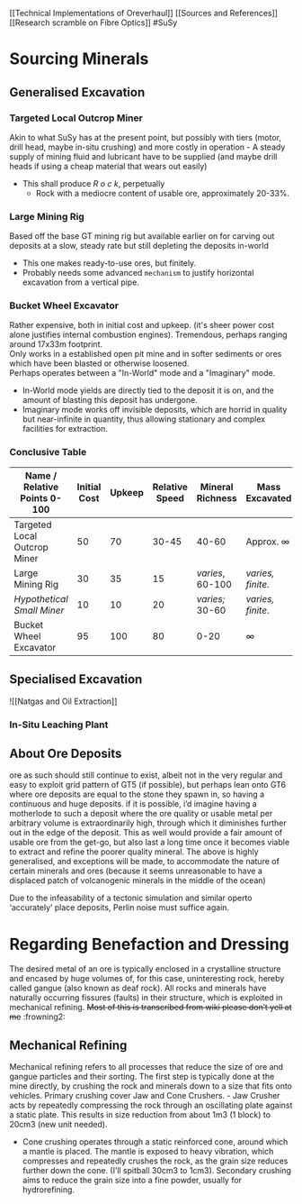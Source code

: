 [[Technical Implementations of Oreverhaul]]
[[Sources and References]] [[Research scramble on Fibre Optics]]
#SuSy 
# Sourcing Minerals
## Generalised Excavation
### Targeted Local Outcrop Miner
Akin to what SuSy has at the present point, but possibly with tiers (motor, drill head, maybe in-situ crushing) and more costly in operation
	- A steady supply of mining fluid and lubricant have to be supplied (and maybe drill heads if using a cheap material that wears out easily)
- This shall produce *R o c k*, perpetually 
	- Rock with a mediocre content of usable ore, approximately 20-33%. 
### Large Mining Rig
Based off the base GT mining rig but available earlier on for carving out deposits at a slow, steady rate but still depleting the deposits in-world
- This one makes ready-to-use ores, but finitely. 
- Probably needs some advanced `mechanism` to justify horizontal excavation from a vertical pipe. 
### Bucket Wheel Excavator
Rather expensive, both in initial cost and upkeep. 
	(it's sheer power cost alone justifies internal combustion engines). 
	Tremendous, perhaps ranging around 17x33m footprint.  
Only works in a established open pit mine and in softer sediments or ores which have been blasted or otherwise loosened.  
Perhaps operates between a "In-World" mode and a "Imaginary" mode.
- In-World mode yields are directly tied to the deposit it is on, and the amount of blasting this deposit has undergone.
- Imaginary mode works off invisible deposits, which are horrid in quality but near-infinite in quantity, thus allowing stationary and complex facilities for extraction.
### Conclusive Table

| Name / Relative Points 0-100 | Initial Cost | Upkeep | Relative Speed | Mineral Richness | Mass Excavated    |
| ---------------------------- | ------------ | ------ | -------------- | ---------------- | ----------------- |
| Targeted Local Outcrop Miner | 50           | 70     | 30-45          | 40-60            | Approx. ∞         |
| Large Mining Rig             | 30           | 35     | 15             | *varies*, 60-100 | *varies, finite.* |
| *Hypothetical Small Miner*   | 10           | 10     | 20             | *varies;* 30-60  | *varies, finite*. |
| Bucket Wheel Excavator       | 95           | 100    | 80             | 0-20             | ∞                 |

## Specialised Excavation
![[Natgas and Oil Extraction]]
### In-Situ Leaching Plant
## About Ore Deposits
ore as such should still continue to exist, albeit not in the very regular and easy to exploit grid pattern of GT5 (if possible), but perhaps lean onto GT6 where ore deposits are equal to the stone they spawn in, so having a continuous and huge deposits.
if it is possible, i’d imagine having a motherlode to such a deposit where the ore quality or usable metal per arbitrary volume is extraordinarily high, through which it diminishes further out in the edge of the deposit. This as well would provide a fair amount of usable ore from the get-go, but also last a long time once it becomes viable to extract and refine the poorer quality mineral.
The above is highly generalised, and exceptions will be made, to accommodate the nature of certain minerals and ores (because it seems unreasonable to have a displaced patch of volcanogenic minerals in the middle of the ocean)

Due to the infeasability of a tectonic simulation and similar  operto ‘accurately’ place deposits, Perlin noise must suffice again.

# Regarding Benefaction and Dressing
The desired metal of an ore is typically enclosed in a crystalline structure and encased by huge volumes of, for this case, uninteresting rock, hereby called gangue (also known as deaf rock).
All rocks and minerals have naturally occurring fissures (faults) in their structure, which is exploited in mechanical refining. 
~~Most of this is transcribed from wiki please don’t yell at me~~ :frowning2:
## Mechanical Refining
Mechanical refining refers to all processes that reduce the size of ore and gangue particles and their sorting. 
The first step is typically done at the mine directly, by crushing the rock and minerals down to a size that fits onto vehicles. 
Primary crushing cover Jaw and Cone Crushers.
    - Jaw Crusher acts by repeatedly compressing the rock through an oscillating plate against a static plate. This results in size reduction from about 1m3 (1 block) to 20cm3 (new unit needed). 
- Cone crushing operates through a static reinforced cone, around which a mantle is placed. The mantle is exposed to heavy vibration, which compresses and repeatedly crushes the rock, as the grain size reduces further down the cone. (I’ll spitball 30cm3 to 1cm3).
Secondary crushing aims to reduce the grain size into a fine powder, usually for hydrorefining. 